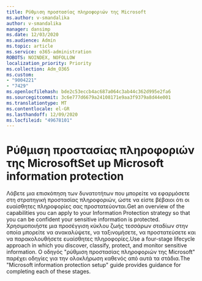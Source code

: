 ```yaml
---
title: Ρύθμιση προστασίας πληροφοριών της Microsoft
ms.author: v-smandalika
author: v-smandalika
manager: dansimp
ms.date: 12/03/2020
ms.audience: Admin
ms.topic: article
ms.service: o365-administration
ROBOTS: NOINDEX, NOFOLLOW
localization_priority: Priority
ms.collection: Adm_O365
ms.custom:
- "9004221"
- "7429"
ms.openlocfilehash: bde2c53eccb4ac687a064c3ab44c362d995e2fa6
ms.sourcegitcommit: 3c6e777d6679a24108171e9aa3f9379a8d44e001
ms.translationtype: MT
ms.contentlocale: el-GR
ms.lasthandoff: 12/09/2020
ms.locfileid: "49678101"
---
```

# <a name="set-up-microsoft-information-protection"></a><span data-ttu-id="e016e-102">Ρύθμιση προστασίας πληροφοριών της Microsoft</span><span class="sxs-lookup"><span data-stu-id="e016e-102">Set up Microsoft information protection</span></span>

<span data-ttu-id="e016e-103">Λάβετε μια επισκόπηση των δυνατοτήτων που μπορείτε να εφαρμόσετε στη στρατηγική προστασίας πληροφοριών, ώστε να είστε βέβαιοι ότι οι ευαίσθητες πληροφορίες σας προστατεύονται.</span><span class="sxs-lookup"><span data-stu-id="e016e-103">Get an overview of the capabilities you can apply to your Information Protection strategy so that you can be confident your sensitive information is protected.</span></span> <span data-ttu-id="e016e-104">Χρησιμοποιήστε μια προσέγγιση κύκλου ζωής τεσσάρων σταδίων στην οποία μπορείτε να ανακαλύψετε, να ταξινομήσετε, να προστατεύσετε και να παρακολουθήσετε ευαίσθητες πληροφορίες.</span><span class="sxs-lookup"><span data-stu-id="e016e-104">Use a four-stage lifecycle approach in which you discover, classify, protect, and monitor sensitive information.</span></span> <span data-ttu-id="e016e-105">Ο οδηγός "ρύθμιση προστασίας πληροφοριών της Microsoft" παρέχει οδηγίες για την ολοκλήρωση καθενός από αυτά τα στάδια.</span><span class="sxs-lookup"><span data-stu-id="e016e-105">The "Microsoft information protection setup" guide provides guidance for completing each of these stages.</span></span>
